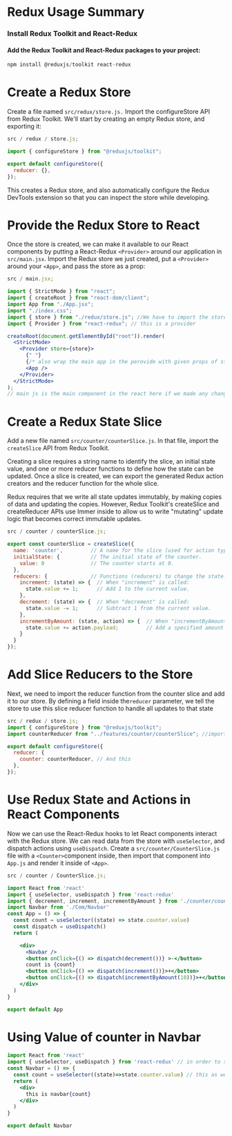 # Redux Usage Summary

### Install Redux Toolkit and React-Redux

#### Add the Redux Toolkit and React-Redux packages to your project:

```jsx
npm install @reduxjs/toolkit react-redux
```

# Create a Redux Store

Create a file named `src/redux/store.js.` Import the configureStore API from Redux Toolkit. We'll start by creating an empty Redux store, and exporting it:

```jsx
src / redux / store.js;

import { configureStore } from "@reduxjs/toolkit";

export default configureStore({
  reducer: {},
});
```

This creates a Redux store, and also automatically configure the Redux DevTools extension so that you can inspect the store while developing.

# Provide the Redux Store to React

Once the store is created, we can make it available to our React components by putting a React-Redux `<Provider>` around our application in `src/main.jsx`. Import the Redux store we just created, put a `<Provider>` around your `<App>`, and pass the store as a prop:

```jsx
src / main.jsx;

import { StrictMode } from "react";
import { createRoot } from "react-dom/client";
import App from "./App.jsx";
import "./index.css";
import { store } from "./redux/store.js"; //We have to import the store components that we already made in redux.
import { Provider } from "react-redux"; // this is a provider

createRoot(document.getElementById("root")).render(
  <StrictMode>
    <Provider store={store}>
      {" "}
      {/* also wrap the main app in the perovide with given props of store = store this mean we have provided the redux store to our whole app */}
      <App />
    </Provider>
  </StrictMode>
);
// main js is the main component in the react here if we made any changes, the changes will occur in the whole app
```

# Create a Redux State Slice

Add a new file named `src/counter/counterSlice.js`. In that file, import the `createSlice` API from Redux Toolkit.

Creating a slice requires a string name to identify the slice, an initial state value, and one or more reducer functions to define how the state can be updated. Once a slice is created, we can export the generated Redux action creators and the reducer function for the whole slice.

Redux requires that we write all state updates immutably, by making copies of data and updating the copies. However, Redux Toolkit's createSlice and createReducer APIs use Immer inside to allow us to write "mutating" update logic that becomes correct immutable updates.

```jsx
src / counter / counterSlice.js;

export const counterSlice = createSlice({
  name: 'counter',         // A name for the slice (used for action types).
  initialState: {          // The initial state of the counter.
    value: 0               // The counter starts at 0.
  },
  reducers: {              // Functions (reducers) to change the state.
    increment: (state) => {  // When "increment" is called:
      state.value += 1;      // Add 1 to the current value.
    },
    decrement: (state) => {  // When "decrement" is called:
      state.value -= 1;      // Subtract 1 from the current value.
    },
    incrementByAmount: (state, action) => {  // When "incrementByAmount" is called:
      state.value += action.payload;         // Add a specified amount (from `action.payload`).
    }
  }
});

```

# Add Slice Reducers to the Store

Next, we need to import the reducer function from the counter slice and add it to our store. By defining a field inside the`reducer` parameter, we tell the store to use this slice reducer function to handle all updates to that state

```jsx
src / redux / store.js;
import { configureStore } from "@reduxjs/toolkit";
import counterReducer from "../features/counter/counterSlice"; //import This

export default configureStore({
  reducer: {
    counter: counterReducer, // And this
  },
});
```

# Use Redux State and Actions in React Components

Now we can use the React-Redux hooks to let React components interact with the Redux store. We can read data from the store with `useSelector`, and dispatch actions using `useDispatch`. Create a `src/counter/CounterSlice.js` file with a `<Counter>`component inside, then import that component into `App.js` and render it inside of `<App>`.

```jsx
src / counter / CounterSlice.js;

import React from 'react'
import { useSelector, useDispatch } from 'react-redux'
import { decrement, increment, incrementByAmount } from './counter/counterSlice'
import Navbar from './Com/Navbar'
const App = () => {
  const count = useSelector((state) => state.counter.value)
  const dispatch = useDispatch()
  return (

    <div>
      <Navbar />
      <button onClick={() => dispatch(decrement())} >-</button>
      count is {count}
      <button onClick={() => dispatch(increment())}>+</button>
      <button onClick={() => dispatch(incrementByAmount(10))}>+</button> {/* we use incrementByAmount when we have to change value more than one time in this count will increase +10 when we click */}
    </div>
  )
}

export default App
```
# Using Value of counter in Navbar

```jsx
import React from 'react'
import { useSelector, useDispatch } from 'react-redux' // in order to show the value of the count in components in this case in the navbar we have tp import this.
const Navbar = () => {
  const count = useSelector((state)=>state.counter.value) // this as well
  return (
    <div>
      this is navbar{count}
    </div>
  )
}

export default Navbar
```
